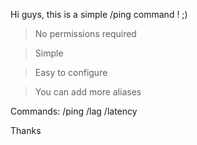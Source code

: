 Hi guys,
this is a simple /ping command ! ;)

> No permissions required

> Simple

> Easy to configure

> You can add more aliases

Commands:
/ping
/lag
/latency


Thanks
